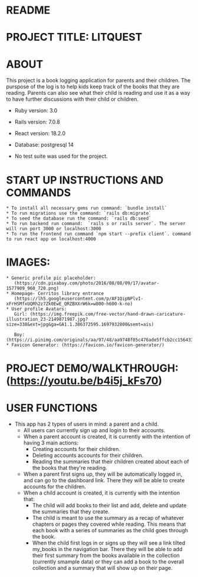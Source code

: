 # README

# PROJECT TITLE: LITQUEST
# ABOUT
 This project is a book logging application for parents and their children. The purspose of the log is to help kids keep track of the books that they are reading. Parents can also see what their child is reading and use it as a way to have further discussions with their child or children. 

* Ruby version: 3.0

* Rails version: 7.0.8

* React version: 18.2.0

* Database: postgresql 14

* No test suite was used for the project.

# START UP INSTRUCTIONS AND COMMANDS
    * To install all necessary gems run command: `bundle install`
    * To run migrations use the command: `rails db:migrate`
    * To seed the database run the command: `rails db:seed`
    * To run backend run command:  `rails s or rails server`. The server will run port 3000 or localhost:3000
    * To run the frontend run command `npm start --prefix client`. command to run react app on localhost:4000

# IMAGES:
    * Generic profile pic placeholder:
       (https://cdn.pixabay.com/photo/2016/08/08/09/17/avatar-1577909_960_720.png)
    * Homepage- Cerritos library entrance
       (https://lh5.googleusercontent.com/p/AF1QipNPlvI-xFrHSMfxUQRh2z7Zk0EwE_QRZBXXrW6k=w800-h600-k-no)
    * User profile Avatars:
       Girl: (https://img.freepik.com/free-vector/hand-drawn-caricature-illustration_23-2149871987.jpg?size=338&ext=jpg&ga=GA1.1.386372595.1697932800&semt=ais)

       Boy: (https://i.pinimg.com/originals/aa/97/48/aa9748f05c476ade5ffcb2cc15643372.png)
    * Favicon Generator: (https://favicon.io/favicon-generator/)

# PROJECT DEMO/WALKTHROUGH: (https://youtu.be/b4i5j_kFs70)

# USER FUNCTIONS 
* This app has 2 types of users in mind: a parent and a child.
    * All users can currently sign up and login to their accounts. 
    * When a parent account is created, it is currently with the intention of having 3 main actions: 
        * Creating accounts for their children.
        * Deleting accounts accounts for their children.
        * Reading the summaries that their children created about each of the books that they're reading. 
    * When a parent first signs up, they will be automatically logged in, and can go to the dashboard link. There they will be able to create accounts for the children. 
    * When a child account is created, it is currently with the intention that:
        * The child will add books to their list and add, delete and update the summaries that they create.
       * The child is meant to use the summary as a recap of whatever chapters or pages they covered while reading. This means that each book with a series of summaries as the child goes through the book.
       * When the child first logs in or signs up they will see a link tilted my_books in the navigation bar. There they will be able to add their first summary from the books available in the collection (currently smample data) or they can add a book to the overall collection and a summary that will show up on their page. 